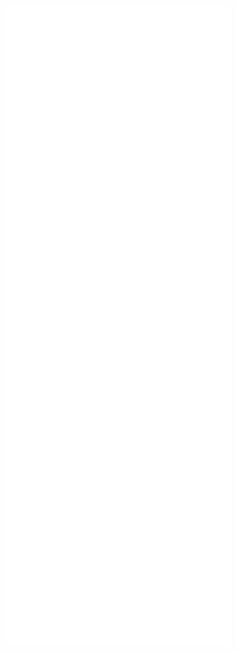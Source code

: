 <div style="display: flex; flex-wrap: wrap;">
  <img src="github-metrics.svg" alt="GitHub Metrics" width="600" style="vertical-align: top; margin-right: 10px;"/>
</div>

<div style="display: flex; flex-wrap: wrap;">
  <img src="metrics.plugin.languages.indepth.svg" alt="In-depth Languages" width="600" style="vertical-align: top; margin-right: 10px;"/>
  <img src="contributions.svg" alt="Contributions" width="600" style="vertical-align: top;"/>

  <img src="metrics.plugin.activity.svg" alt="Plugin Activity" width="600" style="vertical-align: top;"/>
</div>
